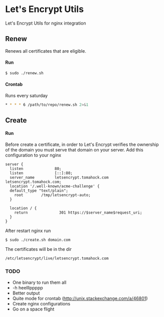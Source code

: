 # Let's Encrypt Utils
Let's Encrypt Utils for nginx integration

## Renew
Renews all certificates that are eligible.

#### Run
```sh
$ sudo ./renew.sh
```

#### Crontab
Runs every saturday
``` sh
* * * * 6 /path/to/repo/renew.sh 2>&1
```

## Create

#### Run
Before create a certificate, in order to Let's Encrypt verifies the ownership of the domain you must serve that domain on your server. 
Add this configuration to your nginx
```
server {
  listen              80;
  listen              [::]:80;
  server_name         letsencrypt.tomahock.com letsencrypt.tomahock.com;
  location '/.well-known/acme-challenge' {
  default_type "text/plain";
    root        /tmp/letsencrypt-auto;
  }

  location / {
    return              301 https://$server_name$request_uri;
  }
}
```

After restart nginx run
```sh
$ sudo ./create.sh domain.com
```

The certificates will be in the dir
``` sh
/etc/letsencrypt/live/letsencrypt.tomahock.com
```

### TODO
* One binary to run them all
* -h heelllppppp
* Better output
* Quite mode for crontab (http://unix.stackexchange.com/a/46801)
* Create nginx configurations
* Go on a space flight

